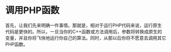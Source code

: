 # 调用PHP函数
首先，让我们先来明确一件事情。那就是，相对于运行PHP代码来说，运行原生代码是更快的。所以，一旦当你的C++函数或方法调用后，参数将转换成原生的变量，并且你将飞快地运行你自己的算法。同时，从那以后你将不愿意去调用其它PHP函数。
